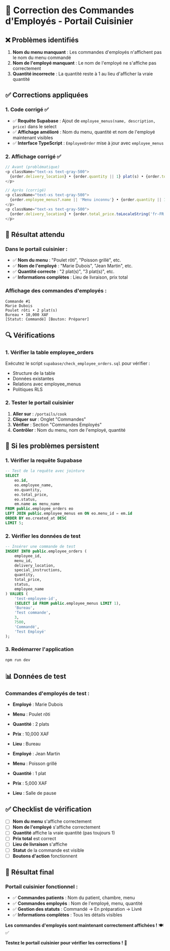 # 🔧 Correction des Commandes d'Employés - Portail Cuisinier

## ❌ Problèmes identifiés

1. **Nom du menu manquant** : Les commandes d'employés n'affichent pas le nom du menu commandé
2. **Nom de l'employé manquant** : Le nom de l'employé ne s'affiche pas correctement
3. **Quantité incorrecte** : La quantité reste à 1 au lieu d'afficher la vraie quantité

## ✅ Corrections appliquées

### **1. Code corrigé ✅**
- ✅ **Requête Supabase** : Ajout de `employee_menus(name, description, price)` dans le select
- ✅ **Affichage amélioré** : Nom du menu, quantité et nom de l'employé maintenant visibles
- ✅ **Interface TypeScript** : `EmployeeOrder` mise à jour avec `employee_menus`

### **2. Affichage corrigé ✅**
```typescript
// Avant (problématique)
<p className="text-xs text-gray-500">
  {order.delivery_location} • {order.quantity || 1} plat(s) • {order.total_price.toLocaleString('fr-FR')} XAF
</p>

// Après (corrigé)
<p className="text-xs text-gray-500">
  {order.employee_menus?.name || 'Menu inconnu'} • {order.quantity || 1} plat(s)
</p>
<p className="text-xs text-gray-500">
  {order.delivery_location} • {order.total_price.toLocaleString('fr-FR')} XAF
</p>
```

## 🎯 Résultat attendu

### **Dans le portail cuisinier :**
- ✅ **Nom du menu** : "Poulet rôti", "Poisson grillé", etc.
- ✅ **Nom de l'employé** : "Marie Dubois", "Jean Martin", etc.
- ✅ **Quantité correcte** : "2 plat(s)", "3 plat(s)", etc.
- ✅ **Informations complètes** : Lieu de livraison, prix total

### **Affichage des commandes d'employés :**
```
Commande #1
Marie Dubois
Poulet rôti • 2 plat(s)
Bureau • 10,000 XAF
[Statut: Commandé] [Bouton: Préparer]
```

## 🔍 Vérifications

### **1. Vérifier la table employee_orders**
Exécutez le script `supabase/check_employee_orders.sql` pour vérifier :
- Structure de la table
- Données existantes
- Relations avec employee_menus
- Politiques RLS

### **2. Tester le portail cuisinier**
1. **Aller sur** : `/portails/cook`
2. **Cliquer sur** : Onglet "Commandes"
3. **Vérifier** : Section "Commandes Employés"
4. **Contrôler** : Nom du menu, nom de l'employé, quantité

## 🚨 Si les problèmes persistent

### **1. Vérifier la requête Supabase**
```sql
-- Test de la requête avec jointure
SELECT 
    eo.id,
    eo.employee_name,
    eo.quantity,
    eo.total_price,
    eo.status,
    em.name as menu_name
FROM public.employee_orders eo
LEFT JOIN public.employee_menus em ON eo.menu_id = em.id
ORDER BY eo.created_at DESC
LIMIT 5;
```

### **2. Vérifier les données de test**
```sql
-- Insérer une commande de test
INSERT INTO public.employee_orders (
    employee_id,
    menu_id,
    delivery_location,
    special_instructions,
    quantity,
    total_price,
    status,
    employee_name
) VALUES (
    'test-employee-id',
    (SELECT id FROM public.employee_menus LIMIT 1),
    'Bureau',
    'Test commande',
    3,
    7500,
    'Commandé',
    'Test Employé'
);
```

### **3. Redémarrer l'application**
```bash
npm run dev
```

## 📊 Données de test

### **Commandes d'employés de test :**
- **Employé** : Marie Dubois
- **Menu** : Poulet rôti
- **Quantité** : 2 plats
- **Prix** : 10,000 XAF
- **Lieu** : Bureau

- **Employé** : Jean Martin
- **Menu** : Poisson grillé
- **Quantité** : 1 plat
- **Prix** : 5,000 XAF
- **Lieu** : Salle de pause

## ✅ Checklist de vérification

- [ ] **Nom du menu** s'affiche correctement
- [ ] **Nom de l'employé** s'affiche correctement
- [ ] **Quantité** affiche la vraie quantité (pas toujours 1)
- [ ] **Prix total** est correct
- [ ] **Lieu de livraison** s'affiche
- [ ] **Statut** de la commande est visible
- [ ] **Boutons d'action** fonctionnent

## 🎉 Résultat final

### **Portail cuisinier fonctionnel :**
- ✅ **Commandes patients** : Nom du patient, chambre, menu
- ✅ **Commandes employés** : Nom de l'employé, menu, quantité
- ✅ **Gestion des statuts** : Commandé → En préparation → Livré
- ✅ **Informations complètes** : Tous les détails visibles

**Les commandes d'employés sont maintenant correctement affichées !** 🍽️✅

**Testez le portail cuisinier pour vérifier les corrections !** 🚀









